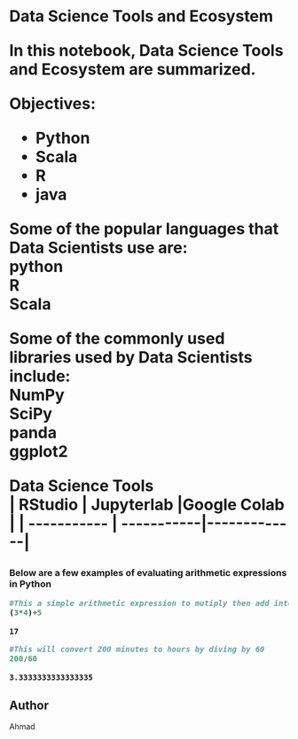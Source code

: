 <H1>Data Science Tools and Ecosystem

In this notebook, Data Science Tools and Ecosystem are summarized.

**Objectives:**
- Python
- Scala
- R
- java

Some of the popular languages that Data Scientists use are:
<br> python
<br> R
<br> Scala

Some of the commonly used libraries used by Data Scientists include:
<br> NumPy <br> SciPy <br> panda <br> ggplot2

Data Science Tools<br>
| RStudio     | Jupyterlab |Google Colab |
| ----------- | -----------|-------------|


<h3>Below are a few examples of evaluating arithmetic expressions in Python


```python
#This a simple arithmetic expression to mutiply then add integers
(3*4)+5
```




    17




```python
#This will convert 200 minutes to hours by diving by 60
200/60
```




    3.3333333333333335



<h2> Author </h2>
    Ahmad


```python

```
